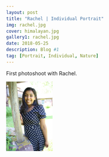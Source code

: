 ```yaml
---
layout: post
title: "Rachel | Individual Portrait"
img: rachel.jpg 
cover: himalayan.jpg
gallery1: rachel.jpg
date: 2018-05-25 
description: Blog #1
tag: [Portrait, Individual, Nature]
---
```


First photoshoot with Rachel. 
  
<img src="img1.jpg" width="25%">

